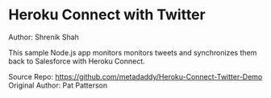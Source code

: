 Heroku Connect with Twitter
===========================
Author: Shrenik Shah

This sample Node.js app monitors monitors tweets and synchronizes them back to Salesforce with Heroku Connect.

Source Repo: https://github.com/metadaddy/Heroku-Connect-Twitter-Demo
Original Author: Pat Patterson
